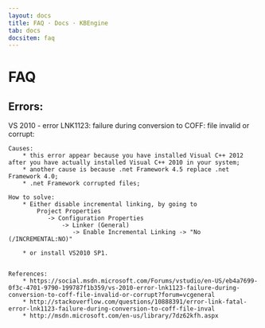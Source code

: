 ```yaml
---
layout: docs
title: FAQ · Docs · KBEngine
tab: docs
docsitem: faq
---
```


FAQ
========

Errors:
-----------------


VS 2010 - error LNK1123: failure during conversion to COFF: file invalid or corrupt:

	Causes:
		* this error appear because you have installed Visual C++ 2012 after you have actually installed Visual C++ 2010 in your system;
		* another cause is because .net Framework 4.5 replace .net Framework 4.0;
		* .net Framework corrupted files;

	How to solve:
		* Either disable incremental linking, by going to 
			Project Properties 
			   -> Configuration Properties 
			       -> Linker (General) 
			          -> Enable Incremental Linking -> "No (/INCREMENTAL:NO)"

		* or install VS2010 SP1.
		

	References:
		* https://social.msdn.microsoft.com/Forums/vstudio/en-US/eb4a7699-0f3c-4701-9790-199787f1b359/vs-2010-error-lnk1123-failure-during-conversion-to-coff-file-invalid-or-corrupt?forum=vcgeneral
		* http://stackoverflow.com/questions/10888391/error-link-fatal-error-lnk1123-failure-during-conversion-to-coff-file-inval
		* http://msdn.microsoft.com/en-us/library/7dz62kfh.aspx